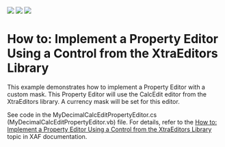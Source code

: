 <!-- default badges list -->
![](https://img.shields.io/endpoint?url=https://codecentral.devexpress.com/api/v1/VersionRange/134574550/10.2.3%2B)
[![](https://img.shields.io/badge/Open_in_DevExpress_Support_Center-FF7200?style=flat-square&logo=DevExpress&logoColor=white)](https://supportcenter.devexpress.com/ticket/details/E232)
[![](https://img.shields.io/badge/📖_How_to_use_DevExpress_Examples-e9f6fc?style=flat-square)](https://docs.devexpress.com/GeneralInformation/403183)
<!-- default badges end -->
# How to: Implement a Property Editor Using a Control from the XtraEditors Library


<p>This example demonstrates how to implement a Property Editor with a custom mask. This Property Editor will use the CalcEdit editor from the XtraEditors library. A currency mask will be set for this editor.</p><p>See code in the MyDecimalCalcEditPropertyEditor.cs (MyDecimalCalcEditPropertyEditor.vb) file. For details, refer to the <a href="http://documentation.devexpress.com/#Xaf/CustomDocument3015">How to: Implement a Property Editor Using a Control from the XtraEditors Library</a> topic in XAF documentation.</p>

<br/>


